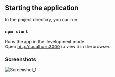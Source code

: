 ## Starting the application

In the project directory, you can run:

### `npm start`

Runs the app in the development mode.<br>
Open [http://localhost:3000](http://localhost:3000) to view it in the browser.

### Screenshots

![Screenshot_1](https://user-images.githubusercontent.com/45316208/57319827-c96e5a00-70fd-11e9-9724-551347fcf5c3.png)
